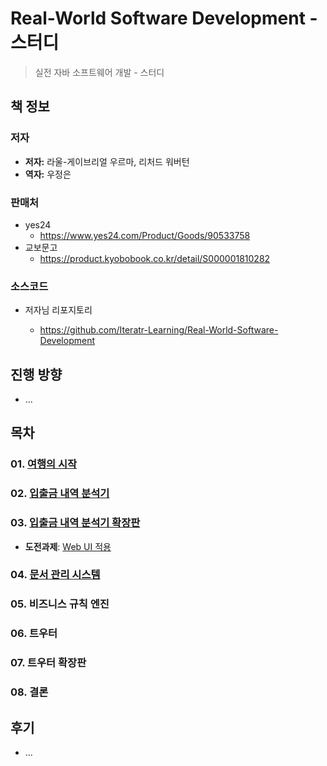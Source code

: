 # Real-World Software Development - 스터디

> 실전 자바 소프트웨어 개발 - 스터디



## 책 정보

### 저자

* **저자:** 라울-게이브리얼 우르마, 리처드 워버턴
* **역자:** 우정은

### 판매처

* yes24
  * https://www.yes24.com/Product/Goods/90533758
* 교보문고
  * https://product.kyobobook.co.kr/detail/S000001810282



### 소스코드

* 저자님 리포지토리

  * https://github.com/Iteratr-Learning/Real-World-Software-Development





## 진행 방향

* ...




## 목차

### 01. [여행의 시작](chap01)

### 02. [입출금 내역 분석기](chap02)

### 03. [입출금 내역 분석기 확장판](chap03)

* **도전과제**: [Web UI 적용](chap03-webui)

### 04. [문서 관리 시스템](chap04)

### 05. 비즈니스 규칙 엔진

### 06. 트우터

### 07. 트우터 확장판

### 08. 결론





## 후기

* ...


